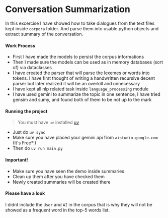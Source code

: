 # Conversation Summarization
In this excercise I have showed how to take dialogues from the text files kept inside `corpora` folder. And parse them into usable python objects and extract summary of the conversation.

#### Work Process
- First I have made the models to persist the corpus informations
- Then I made sure the models can be used as in memory databases (sort of) via dataclasses
- I have created the parser that will parse the lexemes or words into tokens. I have first thought of writing a handwritten recursive decent parser but later realized it will be an overkill and unnecessary
- I have kept all nlp related task inside `language_processing` module
- I have used gemini to summarize the topic in one sentence, I have tried gensim and sumy, and found both of them to be not up to the mark

#### Running the project
> You must have `uv` installed [uv](https://docs.astral.sh/uv/getting-started/installation/)
- Just do `uv sync`
- Make sure you have placed your gemini api from `aistudio.google.com` (It's Free*!)
- Then do `uv run main.py`

#### Important!
- Make sure you have seen the demo inside summaries
- Clean up them after you have checked them
- Newly created summaries will be created there

#### Please have a look
I didnt include the `User` and `AI` in the corpus that is why they will not be showed as a frequent word in the top-5 words list.